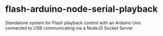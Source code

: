 # flash-arduino-node-serial-playback
Standalone system for Flash playback control with an Arduino Uno connected to USB communicating via a NodeJS Socket Server
